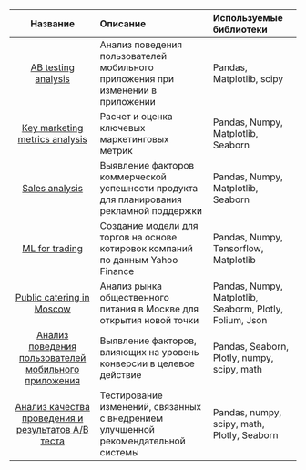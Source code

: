 | __Название__| Описание |Используемые библиотеки
|:-----------:|:-------------|:-----------|
|[AB testing analysis](https://github.com/TakhirRG/data-analysis/tree/main/AB%20testing%20analysis)| Анализ поведения пользователей мобильного приложения при изменении в приложении |Pandas, Matplotlib, scipy |
|[Key marketing metrics analysis](https://github.com/TakhirRG/data-analysis/blob/main/Key%20marketing%20metrics%20analysis.ipynb)|Расчет и оценка ключевых маркетинговых метрик|Pandas, Numpy, Matplotlib, Seaborn|Pandas, Numpy, Matplotlib|
|[Sales analysis](https://github.com/TakhirRG/data-analysis/blob/main/Sales%20analysis%20(games)%20for%20ads%20planning.ipynb)| Выявление факторов коммерческой успешности продукта для планирования рекламной поддержки|Pandas, Numpy, Matplotlib, Seaborn|
|[ML for trading](https://github.com/TakhirRG/data-analysis/blob/main/ML%20for%20trading.ipynb)| Создание модели для торгов на основе котировок компаний по данным Yahoo Finance |Pandas, Numpy, Tensorflow, Matplotlib|
|[Public catering in Moscow](https://github.com/TakhirRG/data-analysis/blob/main/Public%20catering%20in%20Moscow%20.ipynb)| Анализ рынка общественного питания в Москве для открытия новой точки|Pandas, Numpy, Matplotlib, Seaborm, Plotly, Folium, Json|
|[Анализ поведения пользователей мобильного приложения](https://github.com/TakhirRG/data-analysis/blob/main/Анализ%20поведения%20пользователей%20приложения.ipynb)| Выявление факторов, влияющих на уровень конверсии в целевое действие| Pandas, Seaborn, Plotly, numpy, scipy, math|
|[Анализ качества проведения и результатов А/B теста](https://github.com/TakhirRG/data-analysis/blob/main/Анализ%20проведения%20и%20результатов%20%20АВ%20теста.ipynb)|Тестирование изменений, связанных с внедрением улучшенной рекомендательной системы| Pandas, numpy, scipy, math, Plotly, Seaborn|
